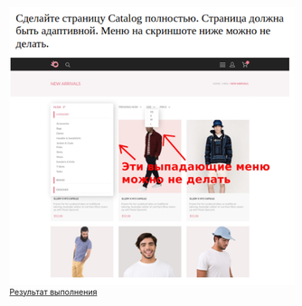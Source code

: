 ![home-task](../materials/home-task-4.png)
[Результат выполнения](https://artiom30.github.io/HTML-CSS--Pro-/lesson-4/homework/catalog.html)
